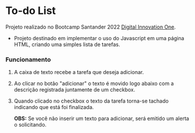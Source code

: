 # To-do List

Projeto realizado no Bootcamp Santander 2022 [Digital Innovation One](https://digitalinnovation.one/).

- Projeto destinado em implementar o uso do Javascript em uma página HTML, criando uma simples lista de tarefas.

### Funcionamento

1. A caixa de texto recebe a tarefa que deseja adicionar.

2. Ao clicar no botão "adicionar" o texto é movido logo abaixo com a descrição registrada juntamente de um checkbox.

3. Quando clicado no checkbox o texto da tarefa torna-se tachado indicando que está foi finalizada.

   **OBS:** Se você não inserir um texto para adicionar, será emitido um alerta o solicitando.



